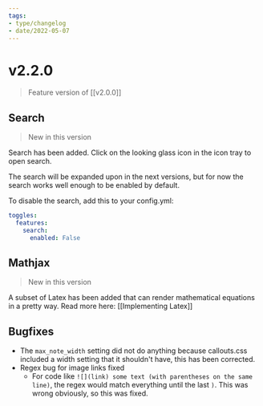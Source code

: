 ```yaml
---
tags:
- type/changelog
- date/2022-05-07
---
```


# v2.2.0
> Feature version of [[v2.0.0]]

## Search 
> New in this version
 
Search has been added. Click on the looking glass icon in the icon tray to open search.

The search will be expanded upon in the next versions, but for now the search works well enough to be enabled by default.

To disable the search, add this to your config.yml:
``` yaml
toggles:
  features:
    search:
      enabled: False
```

## Mathjax
> New in this version

A subset of Latex has been added that can render mathematical equations in a pretty way. Read more here: [[Implementing Latex]]

## Bugfixes
- The `max_note_width` setting did not do anything because callouts.css included a width setting that it shouldn't have, this has been corrected.
- Regex bug for image links fixed
	- For code like `![](link) some text (with parentheses on the same line)`, the regex would match everything until the last `)`. This was wrong obviously, so this was fixed.